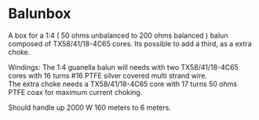 # Balunbox
A box for a 1:4 ( 50 ohms unbalanced to 200 ohms balanced ) balun composed of  TX58/41/18-4C65 cores.
Its possible to add a third, as a extra choke.

Windings:
The 1:4 guanella balun will needs with two TX58/41/18-4C65 cores with 16 turns #16 PTFE silver covered multi strand wire.  
The extra choke needs a TX58/41/18-4C65 core with 17 turns 50 ohms PTFE coax for maximum current choking.

Should handle up 2000 W 160 meters to 6 meters.
